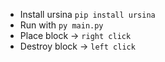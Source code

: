 - Install ursina `pip install ursina`
- Run with `py main.py`
- Place block -> `right click`
- Destroy block -> `left click`
